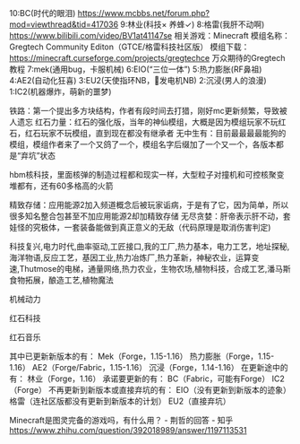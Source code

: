 10:BC(时代的眼泪) https://www.mcbbs.net/forum.php?mod=viewthread&tid=417036
9:林业(科技× 养蜂✓)
8:格雷(我肝不动啊) https://www.bilibili.com/video/BV1at41147se 相关游戏：Minecraft 模组名称：Gregtech Community Editon（GTCE/格雷科技社区版） 模组下载：https://minecraft.curseforge.com/projects/gregtechce 万众期待的Gregtech教程 
7:mek(通用bug，卡服机械)
6:EIO(“三位一体”)
5:热力膨胀(RF鼻祖)
4:AE2(自动化狂喜)
3:EU2(天使指环NB，🌈发电机NB)
2:沉浸(男人的浪漫)
1:IC2(机器爆炸，萌新的噩梦)

铁路：第一个提出多方块结构，作者有段时间去打猎，刚好mc更新频繁，导致被人遗忘
红石力量：红石的强化版，当年的神仙模组，大概是因为模组玩家不玩红石，红石玩家不玩模组，直到现在都没有继承者
无中生有：目前最最最最能狗的模组，模组作者来了一个又鸽了一个，模组名字后缀加了一个又一个，各版本都是“弃坑”状态

hbm核科技，里面核弹的制造过程都和现实一样，大型粒子对撞机和可控核聚变堆都有，还有60多格高的火箭

精致存储：应用能源2加入频道概念后被玩家诟病，于是有了它，因为简单，所以很多知名整合包甚至不加应用能源2却加精致存储
无尽贪婪：肝帝表示肝不动，套娃怪的究极体，一套装备能做到真正意义的无敌（代码原理是取消伤害判定)

科技复兴,电力时代,曲率驱动,工匠接口,我的工厂,热力基本，电力工艺，地址探秘,海洋物语,反应工艺，基因工业,热力冶炼厂,热力革新，神秘农业，运算变速,Thutmose的电梯，通量网络,热力农业，生物农场,植物科技，合成工艺,潘马斯食物拓展，酿造工艺,植物魔法

机械动力

红石科技

红石音乐





其中已更新新版本的有：
Mek（Forge，1.15-1.16）
热力膨胀（Forge，1.15-1.16）
AE2（Forge/Fabric，1.15-1.16）
沉浸（Forge，1.14-1.16）
在更新途中的有：
林业（Forge，1.16）
承诺要更新的有：
BC（Fabric，可能有Forge）
IC2（Forge）
不再更新到新版本或直接弃坑的有：
EIO（没有更新到新版本的迹象）
格雷（连社区版都没有更新到新版本的计划）
EU2（直接弃坑）

Minecraft是图灵完备的游戏吗，有什么用？ - 荆哲的回答 - 知乎 https://www.zhihu.com/question/392018989/answer/1197113531
